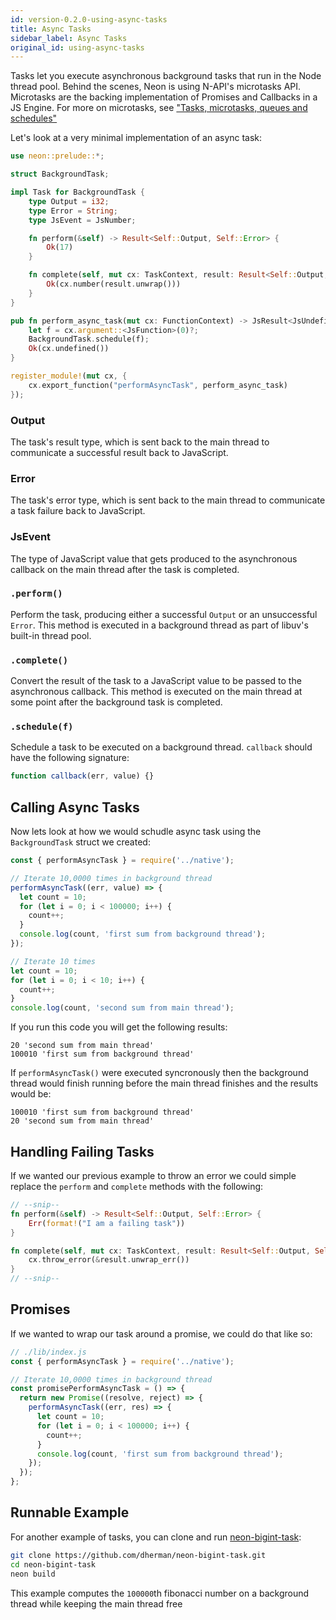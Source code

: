 ```yaml
---
id: version-0.2.0-using-async-tasks
title: Async Tasks
sidebar_label: Async Tasks
original_id: using-async-tasks
---
```


Tasks let you execute asynchronous background tasks that run in the Node thread pool. Behind the scenes, Neon is using N-API's microtasks API. Microtasks are the backing implementation of Promises and Callbacks in a JS Engine. For more on microtasks, see ["Tasks, microtasks, queues and schedules"](https://jakearchibald.com/2015/tasks-microtasks-queues-and-schedules/)

Let's look at a very minimal implementation of an async task:

```rust
use neon::prelude::*;

struct BackgroundTask;

impl Task for BackgroundTask {
    type Output = i32;
    type Error = String;
    type JsEvent = JsNumber;

    fn perform(&self) -> Result<Self::Output, Self::Error> {
        Ok(17)
    }

    fn complete(self, mut cx: TaskContext, result: Result<Self::Output, Self::Error>) -> JsResult<Self::JsEvent> {
        Ok(cx.number(result.unwrap()))
    }
}

pub fn perform_async_task(mut cx: FunctionContext) -> JsResult<JsUndefined> {
    let f = cx.argument::<JsFunction>(0)?;
    BackgroundTask.schedule(f);
    Ok(cx.undefined())
}

register_module!(mut cx, {
    cx.export_function("performAsyncTask", perform_async_task)
});
```

### Output

The task's result type, which is sent back to the main thread to communicate a successful result back to JavaScript.

### Error

The task's error type, which is sent back to the main thread to communicate a task failure back to JavaScript.

### JsEvent

The type of JavaScript value that gets produced to the asynchronous callback on the main thread after the task is completed.

### `.perform()`

Perform the task, producing either a successful `Output` or an unsuccessful `Error`. This method is executed in a background
thread as part of libuv's built-in thread pool.

### `.complete()`

Convert the result of the task to a JavaScript value to be passed to the asynchronous callback. This method is executed on the main
thread at some point after the background task is completed.

### `.schedule(f)`

Schedule a task to be executed on a background thread. `callback` should have the following signature:

```js
function callback(err, value) {}
```

## Calling Async Tasks

Now lets look at how we would schudle async task using the `BackgroundTask` struct we created:

```js
const { performAsyncTask } = require('../native');

// Iterate 10,0000 times in background thread
performAsyncTask((err, value) => {
  let count = 10;
  for (let i = 0; i < 100000; i++) {
    count++;
  }
  console.log(count, 'first sum from background thread');
});

// Iterate 10 times
let count = 10;
for (let i = 0; i < 10; i++) {
  count++;
}
console.log(count, 'second sum from main thread');
```

If you run this code you will get the following results:

```
20 'second sum from main thread'
100010 'first sum from background thread'
```

If `performAsyncTask()` were executed syncronously then the background thread would finish running before the main thread finishes and the results would be:

```
100010 'first sum from background thread'
20 'second sum from main thread'
```

## Handling Failing Tasks

If we wanted our previous example to throw an error we could simple replace the `perform` and `complete` methods with the following:

```rust
// --snip--
fn perform(&self) -> Result<Self::Output, Self::Error> {
    Err(format!("I am a failing task"))
}

fn complete(self, mut cx: TaskContext, result: Result<Self::Output, Self::Error>) -> JsResult<Self::JsEvent> {
    cx.throw_error(&result.unwrap_err())
}
// --snip--
```

## Promises

If we wanted to wrap our task around a promise, we could do that like so:

```js
// ./lib/index.js
const { performAsyncTask } = require('../native');

// Iterate 10,0000 times in background thread
const promisePerformAsyncTask = () => {
  return new Promise((resolve, reject) => {
    performAsyncTask((err, res) => {
      let count = 10;
      for (let i = 0; i < 100000; i++) {
        count++;
      }
      console.log(count, 'first sum from background thread');
    });
  });
};
```

## Runnable Example

For another example of tasks, you can clone and run [neon-bigint-task](https://github.com/dherman/neon-bigint-task):

```bash
git clone https://github.com/dherman/neon-bigint-task.git
cd neon-bigint-task
neon build
```

This example computes the `100000`th fibonacci number on a background thread while keeping the main thread free
